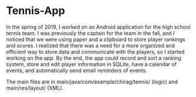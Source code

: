 # Tennis-App

In the spring of 2019, I worked on an Android application for the high school tennis team. 
I was previously the captain for the team in the fall, and I noticed that we were using paper and a clipboard to store player rankings and scores. 
I realized that there was a need for a more organized and efficient way to store data and communicate with the players, so I started working on the app. 
By the end, the app could record and sort a ranking system, store and edit player information in SQLite, have a calendar of events, and automatically send email reminders of events. 

The main files are in main/java/com/example/chirag/tennis/ (logic) and main/res/layout/ (XML). 
